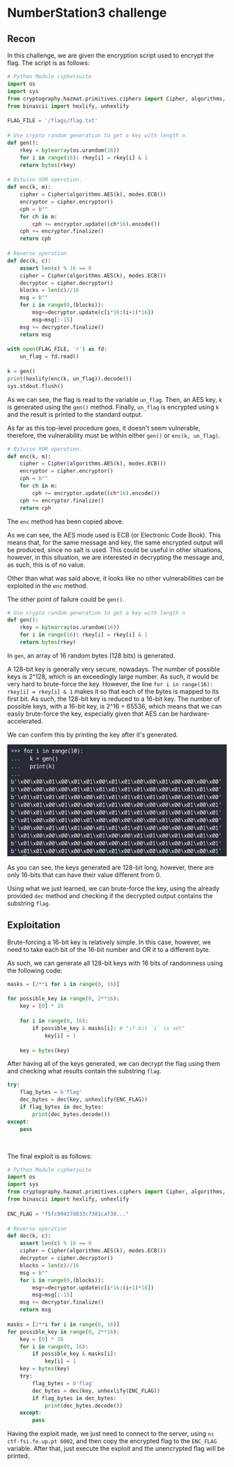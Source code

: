 # NumberStation3 challenge

## Recon

In this challenge, we are given the encryption script used to encrypt the flag. The script is as follows:

```py
# Python Module ciphersuite
import os
import sys
from cryptography.hazmat.primitives.ciphers import Cipher, algorithms, modes
from binascii import hexlify, unhexlify

FLAG_FILE = '/flags/flag.txt'

# Use crypto random generation to get a key with length n
def gen(): 
	rkey = bytearray(os.urandom(16))
	for i in range(16): rkey[i] = rkey[i] & 1
	return bytes(rkey)

# Bitwise XOR operation.
def enc(k, m):
	cipher = Cipher(algorithms.AES(k), modes.ECB())
	encryptor = cipher.encryptor()
	cph = b""
	for ch in m:
		cph += encryptor.update((ch*16).encode())
	cph += encryptor.finalize()
	return cph

# Reverse operation
def dec(k, c):
	assert len(c) % 16 == 0
	cipher = Cipher(algorithms.AES(k), modes.ECB())
	decryptor = cipher.decryptor()
	blocks = len(c)//16
	msg = b""
	for i in range(0,(blocks)):
		msg+=decryptor.update(c[i*16:(i+1)*16])
		msg=msg[:-15]
	msg += decryptor.finalize()
	return msg

with open(FLAG_FILE, 'r') as fd:
	un_flag = fd.read()

k = gen()
print(hexlify(enc(k, un_flag)).decode())
sys.stdout.flush()
```

As we can see, the flag is read to the variable `un_flag`. Then, an AES key, `k` is generated using the `gen()` method.
Finally, `un_flag` is encrypted using `k` and the result is printed to the standard output.

As far as this top-level procedure goes, it doesn't seem vulnerable, therefore, the vulnerability must be within either `gen()` or `enc(k, un_flag)`.

```py
# Bitwise XOR operation.
def enc(k, m):
	cipher = Cipher(algorithms.AES(k), modes.ECB())
	encryptor = cipher.encryptor()
	cph = b""
	for ch in m:
		cph += encryptor.update((ch*16).encode())
	cph += encryptor.finalize()
	return cph
```

The `enc` method has been copied above. 

As we can see, the AES mode used is ECB (or Electronic Code Book). This means that, for the same message and key, the same encrypted output will be produced, since no salt is used. This could be useful in other situations, however, in this situation, we are interested in decrypting the message and, as such, this is of no value.

Other than what was said above, it looks like no other vulnerabilities can be exploited in the `enc` method.

The other point of failure could be `gen()`.

```py
# Use crypto random generation to get a key with length n
def gen(): 
	rkey = bytearray(os.urandom(16))
	for i in range(16): rkey[i] = rkey[i] & 1
	return bytes(rkey)
```

In `gen`, an array of 16 random bytes (128 bits) is generated.

A 128-bit key is generally very secure, nowadays. The number of possible keys is 2^128, which is an exceedingly large number. As such, it would be very hard to brute-force the key. However, the line `for i in range(16): rkey[i] = rkey[i] & 1` makes it so that each of the bytes is mapped to its first bit. As such, the 128-bit key is reduced to a 16-bit key. The number of possible keys, with a 16-bit key, is 2^16 = 65536, which means that we can easily brute-force the key, especially given that AES can be hardware-accelerated.

We can confirm this by printing the key after it's generated.

![Keys generated using gen()](/images/numberstation3/keys.png)

As you can see, the keys generated are 128-bit long, however, there are only 16-bits that can have their value different from 0.

Using what we just learned, we can brute-force the key, using the already provided `dec` method and checking if the decrypted output contains the substring `flag`.

## Exploitation

Brute-forcing a 16-bit key is relatively simple. In this case, however, we need to take each bit of the 16-bit number and OR it to a different byte.

As such, we can generate all 128-bit keys with 16 bits of randomness using the following code:

```py
masks = [2**i for i in range(0, 16)]

for possible_key in range(0, 2**16):
    key = [0] * 16
	
    for i in range(0, 16):
        if possible_key & masks[i]: # "if bit `i` is set"
            key[i] = 1

    key = bytes(key)
```

After having all of the keys generated, we can decrypt the flag using them and checking what results contain the substring `flag`.

```py
try:
	flag_bytes = b'flag'
	dec_bytes = dec(key, unhexlify(ENC_FLAG))
	if flag_bytes in dec_bytes:
		print(dec_bytes.decode())
except:
	pass
```

<br>

The final exploit is as follows:

```py
# Python Module ciphersuite
import os
import sys
from cryptography.hazmat.primitives.ciphers import Cipher, algorithms, modes
from binascii import hexlify, unhexlify

ENC_FLAG = "f5fc80417d833c7381ca730..."

# Reverse operation
def dec(k, c):
	assert len(c) % 16 == 0
	cipher = Cipher(algorithms.AES(k), modes.ECB())
	decryptor = cipher.decryptor()
	blocks = len(c)//16
	msg = b""
	for i in range(0,(blocks)):
		msg+=decryptor.update(c[i*16:(i+1)*16])
		msg=msg[:-15]
	msg += decryptor.finalize()
	return msg

masks = [2**i for i in range(0, 16)]
for possible_key in range(0, 2**16):
    key = [0] * 16
    for i in range(0, 16):
        if possible_key & masks[i]:
            key[i] = 1
    key = bytes(key)
    try:
        flag_bytes = b'flag'
        dec_bytes = dec(key, unhexlify(ENC_FLAG))
        if flag_bytes in dec_bytes:
            print(dec_bytes.decode())
    except:
        pass
```

Having the exploit made, we just need to connect to the server, using `nc ctf-fsi.fe.up.pt 6002`, and then copy the encrypted flag to the `ENC_FLAG` variable. After that, just execute the exploit and the unencrypted flag will be printed.
